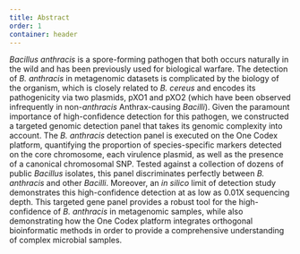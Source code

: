 ```yaml
---
title: Abstract
order: 1
container: header
---
```

_Bacillus anthracis_ is a spore-forming pathogen that both occurs naturally in the wild and has been previously used for biological warfare. The detection of _B. anthracis_ in metagenomic datasets is complicated by the biology of the organism, which is closely related to _B. cereus_ and encodes its pathogenicity via two plasmids, pXO1 and pXO2 (which have been observed infrequently in non-_anthracis_ Anthrax-causing _Bacilli_). Given the paramount importance of high-confidence detection for this pathogen, we constructed a targeted genomic detection panel that takes its genomic complexity into account. The _B. anthracis_ detection panel is executed on the One Codex platform, quantifying the proportion of species-specific markers detected on the core chromosome, each virulence plasmid, as well as the presence of a canonical chromosomal SNP. Tested against a collection of dozens of public _Bacillus_ isolates, this panel discriminates perfectly between _B. anthracis_ and other _Bacilli_. Moreover, an _in silico_ limit of detection study demonstrates this high-confidence detection at as low as 0.01X sequencing depth. This targeted gene panel provides a robust tool for the high-confidence of _B. anthracis_ in metagenomic samples, while also demonstrating how the One Codex platform integrates orthogonal bioinformatic methods in order to provide a comprehensive understanding of complex microbial samples.
